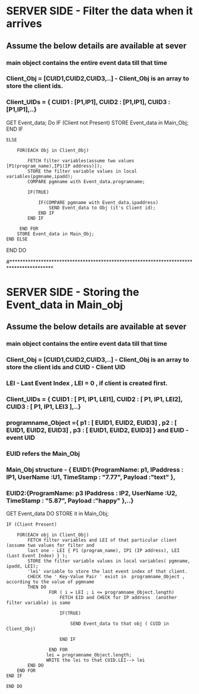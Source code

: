# SERVER SIDE - Filter the data when it arrives
## Assume the below details are available at sever
### main object contains the entire event data till that time
### Client_Obj = [CUID1,CUID2,CUID3,..] - Client_Obj is an array to store the client ids.
### Client_UIDs = { CUID1 : [P1,IP1], CUID2 : [P1,IP1], CUID3 : [P1,IP1],..}
GET Event_data;
Do
    IF (Client not Present) 
        STORE Event_data in Main_Obj;
    END IF

    ELSE

        FOR(EACH Obj in Client_Obj)

            FETCH filter variables(assume two values [P1(program_name),IP1(IP address)]);
            STORE the filter variable values in local variables(pgmname,ipadd);
            COMPARE pgmname with Event_data.programname;

            IF(TRUE)

                IF(COMPARE pgmname with Event_data.ipaddress)
                    SEND Event_data to Obj (it's Client id);
                END IF                
            END IF

         END FOR
        STORE Event_data in Main_Obj;
    END ELSE
END DO

#****************************************************************************************

# SERVER SIDE - Storing the Event_data in Main_obj
## Assume the below details are available at sever
### main object contains the entire event data till that time
### Client_Obj = [CUID1,CUID2,CUID3,..] - Client_Obj is an array to store the client ids and CUID - Client UID
### LEI - Last Event Index , LEI = 0 , if client is created first. 
### Client_UIDs = { CUID1 : [ P1, IP1, LEI1], CUID2 : [ P1, IP1, LEI2], CUID3 : [ P1, IP1, LEI3 ],..}
### programname_Object ={ p1 : [ EUID1, EUID2, EUID3] , p2 : [ EUID1, EUID2, EUID3] , p3 : [ EUID1, EUID2, EUID3]  } and EUID - event UID
### EUID refers the Main_Obj
### Main_Obj structure - { EUID1:{ProgramName: p1, IPaddress : IP1, UserName :U1, TimeStamp : "7.77", Payload :"text" },
###                        EUID2:{ProgramName: p3 IPaddress : IP2, UserName :U2, TimeStamp : "5.87", Payload :"happy" },..}


GET Event_data
DO 
    STORE it in Main_Obj;
    
    IF (Client Present)
    
        FOR(EACH obj in Client_Obj)
            FETCH filter variables and LEI of that particular client (assume two values for filter and 
            last one - LEI { P1 (program_name), IP1 (IP address), LEI (Last Event Index) } );
            STORE the filter variable values in local variables( pgmname, ipadd, LEI);
            'lei' variable to store the last event index of that client.
            CHECK the ' Key-Value Pair ' exist in  programname_Object , according to the value of pgmname 
            THEN DO
                    FOR ( i = LEI ; i <= programname_Object.length)
                        FETCH EID and CHECK for IP address  (another filter variable) is same

                        IF(TRUE)

                            SEND Event_data to that obj ( CUID in Client_Obj)
                         
                        END IF

                    END FOR
                   lei = programname_Object.length;
                   WRITE the lei to that CUID.LEI--> lei
            END DO
        END FOR
    END IF

    END DO
                       
